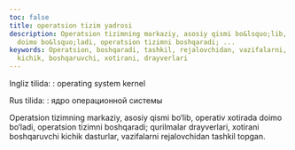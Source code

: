 ```yaml
---
toc: false
title: operatsion tizim yadrosi
description: Operatsion tizimning markaziy, asosiy qismi bo&lsquo;lib, operativ xotirada
  doimo bo&lsquo;ladi, operatsion tizimni boshqaradi; ...
keywords: Operatsion, boshqaradi, tashkil, rejalovchidan, vazifalarni, dasturlar,
  kichik, boshqaruvchi, xotirani, drayverlari
---
```


Ingliz tilida:
:   operating system kernel

Rus tilida:
:   ядро операционной системы

Operatsion tizimning markaziy, asosiy qismi bo‘lib, operativ xotirada doimo bo‘ladi, operatsion tizimni boshqaradi; qurilmalar drayverlari, xotirani boshqaruvchi kichik dasturlar, vazifalarni rejalovchidan tashkil topgan.